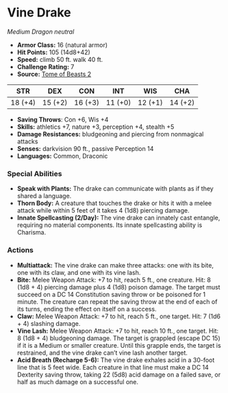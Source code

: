 # Vine Drake

*Medium* *Dragon* *neutral*

- **Armor Class:** 16 (natural armor)
- **Hit Points:** 105 (14d8+42)
- **Speed:** climb 50 ft. walk 40 ft.
- **Challenge Rating:** 7
- **Source:** [Tome of Beasts 2](https://koboldpress.com/kpstore/product/tome-of-beasts-2-for-5th-edition/)

| STR | DEX | CON | INT | WIS | CHA |
| --- | --- | --- | --- | --- | --- |
| 18 (+4) | 15 (+2) | 16 (+3) | 11 (+0) | 12 (+1) | 14 (+2) |

- **Saving Throws**: Con +6, Wis +4
- **Skills:** athletics +7, nature +3, perception +4, stealth +5
- **Damage Resistances:** bludgeoning and piercing from nonmagical attacks
- **Senses:** darkvision 90 ft., passive Perception 14
- **Languages:** Common, Draconic
### Special Abilities
- **Speak with Plants:** The drake can communicate with plants as if they shared a language.
- **Thorn Body:** A creature that touches the drake or hits it with a melee attack while within 5 feet of it takes 4 (1d8) piercing damage.
- **Innate Spellcasting (2/Day):** The vine drake can innately cast entangle, requiring no material components. Its innate spellcasting ability is Charisma.
### Actions
- **Multiattack:** The vine drake can make three attacks: one with its bite, one with its claw, and one with its vine lash.
- **Bite:** Melee Weapon Attack: +7 to hit, reach 5 ft., one creature. Hit: 8 (1d8 + 4) piercing damage plus 4 (1d8) poison damage. The target must succeed on a DC 14 Constitution saving throw or be poisoned for 1 minute. The creature can repeat the saving throw at the end of each of its turns, ending the effect on itself on a success.
- **Claw:** Melee Weapon Attack: +7 to hit, reach 5 ft., one target. Hit: 7 (1d6 + 4) slashing damage.
- **Vine Lash:** Melee Weapon Attack: +7 to hit, reach 10 ft., one target. Hit: 8 (1d8 + 4) bludgeoning damage. The target is grappled (escape DC 15) if it is a Medium or smaller creature. Until this grapple ends, the target is restrained, and the vine drake can’t vine lash another target.
- **Acid Breath (Recharge 5-6):** The vine drake exhales acid in a 30-foot line that is 5 feet wide. Each creature in that line must make a DC 14 Dexterity saving throw, taking 22 (5d8) acid damage on a failed save, or half as much damage on a successful one.
